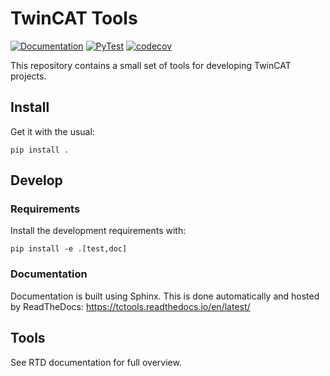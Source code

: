 # TwinCAT Tools

[![Documentation](https://readthedocs.org/projects/tctools/badge/?version=latest)](https://tctools.readthedocs.io/latest/?badge=latest)
[![PyTest](https://github.com/RobertoRoos/tctools/actions/workflows/tests.yml/badge.svg)](https://github.com/RobertoRoos/TcTools/actions)
[![codecov](https://codecov.io/gh/RobertoRoos/TcTools/graph/badge.svg?token=3NU2UNM2U0)](https://codecov.io/gh/RobertoRoos/TcTools)

This repository contains a small set of tools for developing TwinCAT projects.

## Install

Get it with the usual:
```
pip install .
```

## Develop

### Requirements

Install the development requirements with:
```
pip install -e .[test,doc]
```

### Documentation

Documentation is built using Sphinx.
This is done automatically and hosted by ReadTheDocs: https://tctools.readthedocs.io/en/latest/

## Tools

See RTD documentation for full overview.
